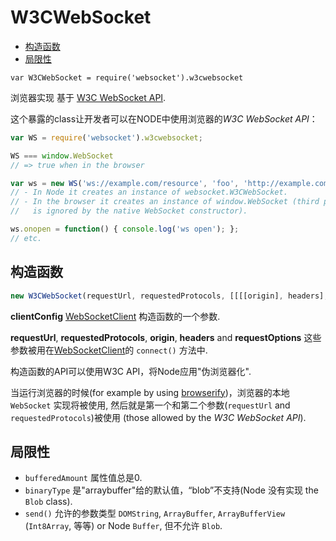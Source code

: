 W3CWebSocket
============

* [构造函数](#构造函数)
* [局限性](#局限性)

`var W3CWebSocket = require('websocket').w3cwebsocket`

浏览器实现 基于 [W3C WebSocket API](http://www.w3.org/TR/websockets/).

这个暴露的class让开发者可以在NODE中使用浏览器的*W3C WebSocket API*：

```javascript
var WS = require('websocket').w3cwebsocket;

WS === window.WebSocket
// => true when in the browser

var ws = new WS('ws://example.com/resource', 'foo', 'http://example.com');
// - In Node it creates an instance of websocket.W3CWebSocket.
// - In the browser it creates an instance of window.WebSocket (third parameter
//   is ignored by the native WebSocket constructor).

ws.onopen = function() { console.log('ws open'); };
// etc.
```


构造函数
-----------

```javascript
new W3CWebSocket(requestUrl, requestedProtocols, [[[[origin], headers], requestOptions], clientConfig])
```

**clientConfig** [WebSocketClient](./WebSocketClient.md) 构造函数的一个参数.

**requestUrl**, **requestedProtocols**, **origin**, **headers** and **requestOptions** 这些参数被用在[WebSocketClient](./WebSocketClient.md)的 `connect()` 方法中.

构造函数的API可以使用W3C API，将Node应用"伪浏览器化".

当运行浏览器的时候(for example by using [browserify](http://browserify.org/))，浏览器的本地 `WebSocket` 实现将被使用, 然后就是第一个和第二个参数(`requestUrl` and `requestedProtocols`)被使用 (those allowed by the *W3C WebSocket API*).


局限性
-----------

* `bufferedAmount` 属性值总是0.
* `binaryType` 是"arraybuffer"给的默认值，“blob”不支持(Node 没有实现 the `Blob` class).
* `send()` 允许的参数类型 `DOMString`, `ArrayBuffer`, `ArrayBufferView` (`Int8Array`, 等等) or Node `Buffer`, 但不允许 `Blob`.
